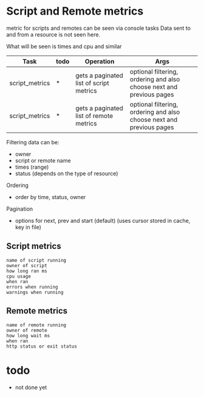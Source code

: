 # Script and Remote metrics

metric for scripts and remotes can be seen via console tasks
Data sent to and from a resource is not seen here.

What will be seen is times and cpu and similar

| Task           | todo | Operation                               | Args                                                                 |
|----------------|------|-----------------------------------------|----------------------------------------------------------------------|
| script_metrics | *    | gets a paginated list of script metrics | optional filtering, ordering and also choose next and previous pages |
| script_metrics | *    | gets a paginated list of remote metrics | optional filtering, ordering and also choose next and previous pages |


Filtering data can be:
* owner
* script or remote  name
* times (range)
* status (depends on the type of resource)

Ordering
* order by  time, status, owner

Pagination
* options for next, prev and start (default) (uses cursor stored in cache, key in file)

## Script metrics

    name of script running
    owner of script
    how long ran ms
    cpu usage
    when ran
    errors when running
    warnings when running

## Remote metrics

    name of remote running
    owner of remote
    how long wait ms
    when ran
    http status or exit status

# todo
* not done yet
